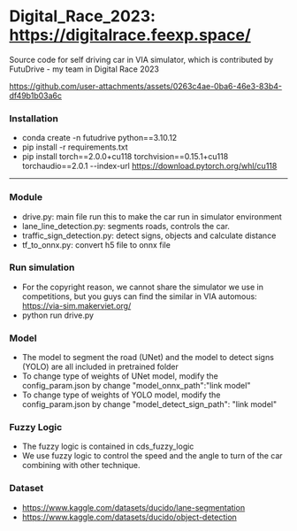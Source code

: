 # Digital_Race_2023: https://digitalrace.feexp.space/
Source code for self driving car in VIA simulator, which is contributed by FutuDrive - my team in Digital Race 2023

https://github.com/user-attachments/assets/0263c4ae-0ba6-46e3-83b4-df49b1b03a6c

### Installation



- conda create -n futudrive python==3.10.12
- pip install -r requirements.txt
- pip install torch==2.0.0+cu118 torchvision==0.15.1+cu118 torchaudio==2.0.1 --index-url https://download.pytorch.org/whl/cu118 

---

### Module

- drive.py: main file run this to make the car run in simulator environment
- lane_line_detection.py: segments roads, controls the car.
- traffic_sign_detection.py: detect signs, objects and calculate distance
- tf_to_onnx.py: convert h5 file to onnx file

### Run simulation

- For the copyright reason, we cannot share the simulator we use in competitions, but you guys can find the similar in VIA automous: https://via-sim.makerviet.org/
- python run drive.py

### Model

- The model to segment the road (UNet) and the model to detect signs (YOLO) are all included in pretrained folder
- To change type of weights of UNet model, modify the config_param.json by change "model_onnx_path":"link model"
- To change type of weights of YOLO model, modify the config_param.json by change "model_detect_sign_path": "link model"

### Fuzzy Logic

- The fuzzy logic is contained in cds_fuzzy_logic 
- We use fuzzy logic to control the speed and the angle to turn of the car combining with other technique.

### Dataset
- https://www.kaggle.com/datasets/ducido/lane-segmentation
- https://www.kaggle.com/datasets/ducido/object-detection


 
